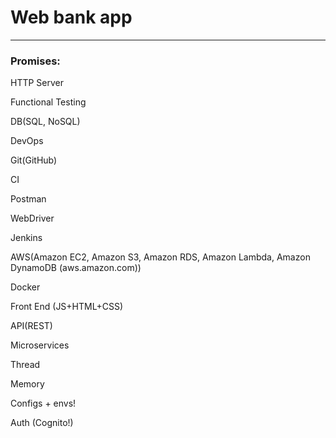 # Web bank app

-----

### Promises:

HTTP Server

Functional Testing

DB(SQL, NoSQL)

DevOps

Git(GitHub)

CI

Postman

WebDriver

Jenkins

AWS(Amazon EC2, Amazon S3, Amazon RDS, Amazon Lambda, Amazon DynamoDB (aws.amazon.com))

Docker

Front End (JS+HTML+CSS)

API(REST)

Microservices

Thread

Memory

Configs + envs!

Auth (Cognito!)